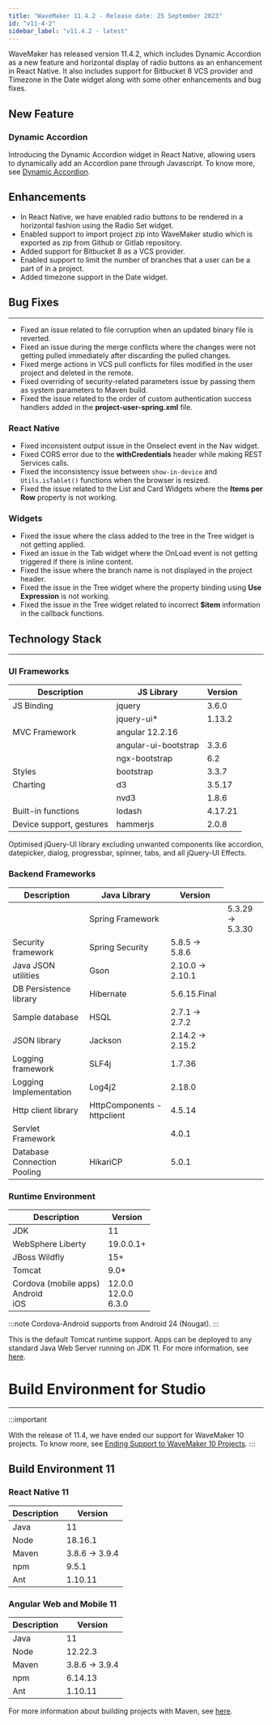```yaml
---
title: "WaveMaker 11.4.2 - Release date: 25 September 2023"
id: "v11-4-2"
sidebar_label: "v11.4.2 - latest"
---
```


WaveMaker has released version 11.4.2, which includes Dynamic Accordion as a new feature and horizontal display of radio buttons as an enhancement in React Native. It also includes support for Bitbucket 8 VCS provider and Timezone in the Date widget along with some other enhancements and bug fixes.

## New Feature

### Dynamic Accordion

Introducing the Dynamic Accordion widget in React Native, allowing users to dynamically add an Accordion pane through Javascript. To know more, see [Dynamic Accordion](/learn/how-tos/dynamic-tabs-accordions/#dynamic-accordion).

## Enhancements

- In React Native, we have enabled radio buttons to be rendered in a horizontal fashion using the Radio Set widget.
- Enabled support to import project zip into WaveMaker studio which is exported as zip from Github or Gitlab repository.
- Added support for Bitbucket 8 as a VCS provider.
- Enabled support to limit the number of branches that a user can be a part of in a project.
- Added timezone support in the Date widget.

## Bug Fixes

---

- Fixed an issue related to file corruption when an updated binary file is reverted.
- Fixed an issue during the merge conflicts where the changes were not getting pulled immediately after discarding the pulled changes.
- Fixed merge actions in VCS pull conflicts for files modified in the user project and deleted in the remote.
- Fixed overriding of security-related parameters issue by passing them as system parameters to Maven build.
- Fixed the issue related to the order of custom authentication success handlers added in the **project-user-spring.xml** file.

### React Native

- Fixed inconsistent output issue in the Onselect event in the Nav widget.
- Fixed CORS error due to the **withCredentials** header while making REST Services calls.
- Fixed the inconsistency issue between `show-in-device` and `Utils.isTablet()` functions when the browser is resized.
- Fixed the issue related to the List and Card Widgets where the **Items per Row** property is not working.

### Widgets

- Fixed the issue where the class added to the tree in the Tree widget is not getting applied.
- Fixed an issue in the Tab widget where the OnLoad event is not getting triggered if there is inline content.
- Fixed the issue where the branch name is not displayed in the project header.
- Fixed the issue in the Tree widget where the property binding using **Use Expression** is not working.
- Fixed the issue in the Tree widget related to incorrect **$item** information in the callback functions.

## Technology Stack

---

### UI Frameworks

| Description | JS Library | Version |
| --- | --- | --- |
| JS Binding | jquery | 3.6.0 |
|  | jquery-ui* | 1.13.2 |
| MVC Framework | angular 12.2.16 |
|  | angular-ui-bootstrap | 3.3.6 |
|  | ngx-bootstrap | 6.2 |
| Styles | bootstrap | 3.3.7 |
| Charting | d3 | 3.5.17 |
|  | nvd3 | 1.8.6 |
| Built-in functions | lodash | 4.17.21|
| Device support, gestures | hammerjs | 2.0.8 |

Optimised jQuery-UI library excluding unwanted components like accordion, datepicker, dialog, progressbar, spinner, tabs, and all jQuery-UI Effects.

### Backend Frameworks

| Description | Java Library | Version |
| --- | --- | --- |
|  | Spring Framework | <td className="versiontdbgcolor">  5.3.29 -> 5.3.30 </td>|
| Security framework | Spring Security | 5.8.5 -> 5.8.6 |
| Java JSON utilities | Gson  | 2.10.0 -> 2.10.1 |
| DB Persistence library | Hibernate | 5.6.15.Final |
| Sample database | HSQL |  2.7.1 -> 2.7.2 |
| JSON library | Jackson | 2.14.2 -> 2.15.2 |
| Logging framework | SLF4j | 1.7.36 |
| Logging Implementation | Log4j2 | 2.18.0|
| Http client library  | HttpComponents -  httpclient |  4.5.14 |
| Servlet Framework |  | 4.0.1 |
| Database Connection Pooling | HikariCP | 5.0.1 |

### Runtime Environment

| Description | Version |
| --- | --- |
| JDK | 11 |
| WebSphere Liberty | 19.0.0.1+ |
| JBoss Wildfly | 15+ |
| Tomcat | 9.0* |
| Cordova (mobile apps) <br/> Android <br/> iOS |12.0.0 <br/> 12.0.0  <br/> 6.3.0 |

:::note
Cordova-Android supports from Android 24 (Nougat).
:::

This is the default Tomcat runtime support. Apps can be deployed to any standard Java Web Server running on JDK 11. For more information, see [here](/learn/app-development/deployment/deployment-web-server).

# Build Environment for Studio
---

:::important

With the release of 11.4, we have ended our support for WaveMaker 10 projects. To know more, see [Ending Support to WaveMaker 10 Projects](/learn/blog/2023/08/11/wavemaker10x-end-of-support).
:::

## Build Environment 11 

### React Native 11

|Description|	Version|
|---|---|
|Java |11 |
|Node|18.16.1|
|Maven| 3.8.6 -> 3.9.4 |
|npm | 9.5.1|
|Ant|	1.10.11|


### Angular Web and Mobile 11

|Description|	Version|
|---|---|
|Java | 11 |
|Node| 12.22.3|
|Maven| 3.8.6 -> 3.9.4 |
|npm |	6.14.13|
|Ant|	1.10.11|

For more information about building projects with Maven, see [here](/learn/app-development/deployment/building-with-maven).


